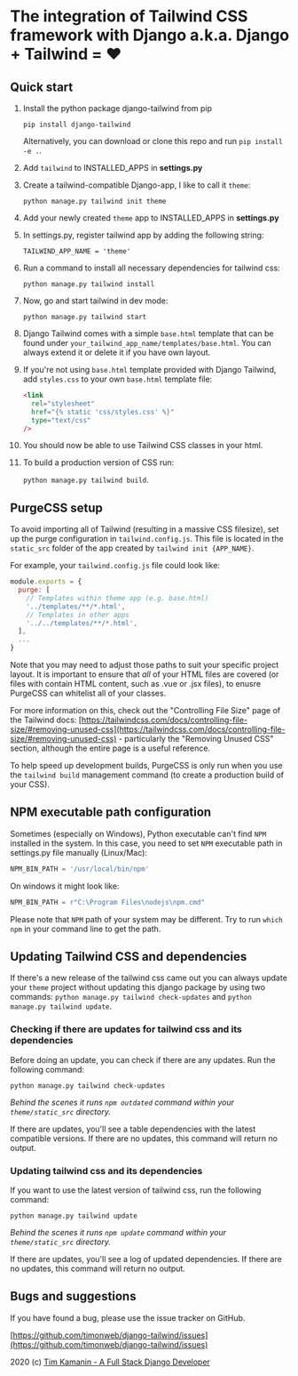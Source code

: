 # The integration of Tailwind CSS framework with Django a.k.a. Django + Tailwind = ❤

## Quick start

1. Install the python package django-tailwind from pip

   `pip install django-tailwind`

   Alternatively, you can download or clone this repo and run `pip install -e .`.

2. Add `tailwind` to INSTALLED_APPS in **settings.py**

3. Create a tailwind-compatible Django-app, I like to call it `theme`:

   `python manage.py tailwind init theme`

4. Add your newly created `theme` app to INSTALLED_APPS in **settings.py**

5. In settings.py, register tailwind app by adding the following string:

   `TAILWIND_APP_NAME = 'theme'`

6. Run a command to install all necessary dependencies for tailwind css:

   `python manage.py tailwind install`

7. Now, go and start tailwind in dev mode:

   `python manage.py tailwind start`

8. Django Tailwind comes with a simple `base.html` template that can be found under
   `your_tailwind_app_name/templates/base.html`. You can always extend it or delete it if you
   have own layout.

9. If you're not using `base.html` template provided with Django Tailwind, add `styles.css` to your own `base.html` template file:

   ```html
   <link
     rel="stylesheet"
     href="{% static 'css/styles.css' %}"
     type="text/css"
   />
   ```

10) You should now be able to use Tailwind CSS classes in your html.

11) To build a production version of CSS run:

    `python manage.py tailwind build`.

## PurgeCSS setup

To avoid importing all of Tailwind (resulting in a massive CSS filesize), set up the purge configuration in `tailwind.config.js`.
This file is located in the `static_src` folder of the app created by `tailwind init {APP_NAME}`.

For example, your `tailwind.config.js` file could look like:

```js
module.exports = {
  purge: [
    // Templates within theme app (e.g. base.html)
    '../templates/**/*.html',
    // Templates in other apps
    '../../templates/**/*.html',
  ],
  ...
}
```

Note that you may need to adjust those paths to suit your specific project layout. It is important to ensure that _all_ of your HTML files are covered (or files with contain HTML content, such as .vue or .jsx files), to enusre PurgeCSS can whitelist all of your classes.

For more information on this, check out the "Controlling File Size" page of the Tailwind docs: [https://tailwindcss.com/docs/controlling-file-size/#removing-unused-css](https://tailwindcss.com/docs/controlling-file-size/#removing-unused-css) - particularly the "Removing Unused CSS" section, although the entire page is a useful reference.

To help speed up development builds, PurgeCSS is only run when you use the `tailwind build` management command (to create a production build of your CSS).

## NPM executable path configuration

Sometimes (especially on Windows), Python executable can't find `NPM` installed in the system.
In this case, you need to set `NPM` executable path in settings.py file manually (Linux/Mac):

```python
NPM_BIN_PATH = '/usr/local/bin/npm'
```

On windows it might look like:

```python
NPM_BIN_PATH = r"C:\Program Files\nodejs\npm.cmd"
```

Please note that `NPM` path of your system may be different. Try to run `which npm` in your
command line to get the path.

## Updating Tailwind CSS and dependencies

If there's a new release of the tailwind css came out you can always update your `theme` project
without updating this django package by using two commands: `python manage.py tailwind check-updates` and
`python manage.py tailwind update`.

### Checking if there are updates for tailwind css and its dependencies

Before doing an update, you can check if there are any updates. Run the following command:
```
python manage.py tailwind check-updates
```
*Behind the scenes it runs `npm outdated` command within your `theme/static_src` directory.*

If there are updates, you'll see a table dependencies with the latest compatible versions.
If there are no updates, this command will return no output.

### Updating tailwind css and its dependencies

If you want to use the latest version of tailwind css, run the following command:

```
python manage.py tailwind update
```
*Behind the scenes it runs `npm update` command within your `theme/static_src` directory.*

If there are updates, you'll see a log of updated dependencies.
If there are no updates, this command will return no output.

## Bugs and suggestions

If you have found a bug, please use the issue tracker on GitHub.

[https://github.com/timonweb/django-tailwind/issues](https://github.com/timonweb/django-tailwind/issues)

2020 (c) [Tim Kamanin - A Full Stack Django Developer](https://timonweb.com)
